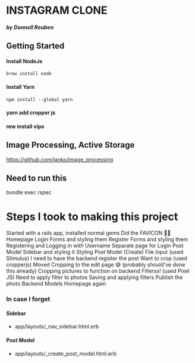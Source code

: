 # INSTAGRAM CLONE
##### by Donnell Reuben

## Getting Started

#### Install NodeJs
``
brew install node
``

#### Install Yarn
``
npm install --global yarn
``


#### yarn add cropper js
#### rew install vips

## Image Processing, Active Storage 
https://github.com/janko/image_processing

## Need to run this
bundle exec rspec

# Steps I took to making this project
Started with a rails app, installed normal gems
Did the FAVICON 🙌🏾
Homepage
Login Forms and styling them
Register Forms and styling them
Registering and Logging in with Username
Separate page for Login
Post Model
Sidebar and styling it
Styling Post Model (Create)
File Input (used Stimulus)
I need to have the backend register the post
Want to crop (used cropperjs)
Moved Cropping to the edit page 😅 (probably should've done this already)
Cropping pictures to function on backend
Filterss! (used Pixel JS)
Need to apply filter to photos 
Saving and applying filters
Publish the photo 
Backend Models
Homepage again


### In case I forget
#### Sidebar
- app/layouts/_nav_sidebar.html.erb

#### Post Model
- app/layouts/_create_post_model.html.erb
